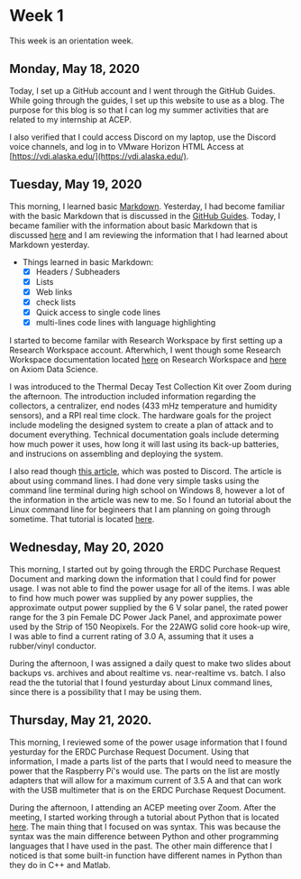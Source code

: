 # Week 1
This week is an orientation week. 

## Monday, May 18, 2020
Today, I set up a GitHub account and I went through the GitHub Guides. While going through the guides, I set up this website to use as a blog. The purpose for this blog is so that I can log my summer activities that are related to my internship at ACEP.

I also verified that I could access Discord on my laptop, use the Discord voice channels, and log in to VMware Horizon HTML Access at [https://vdi.alaska.edu/](https://vdi.alaska.edu/). 

## Tuesday, May 19, 2020
This morning, I learned basic [Markdown](https://www.markdownguide.org/basic-syntax/). Yesterday, I had become familiar with the basic Markdown that is discussed in the [GitHub Guides](https://guides.github.com/features/mastering-markdown/). Today, I became familier with the information about basic Markdown that is discussed [here](https://www.markdownguide.org/basic-syntax/) and I am reviewing the information that I had learned about Markdown yesterday. 

* Things learned in basic Markdown:
  * [x] Headers / Subheaders 
  * [x] Lists 
  * [x] Web links 
  * [x] check lists 
  * [x] Quick access to single code lines 
  * [x] multi-lines code lines with language highlighting 

I started to become familar with Research Workspace by first setting up a Research Workspace account. Afterwhich, I went though some Research Workspace documentation located [here](https://researchworkspace.com/help/Overview.html) on Research Workspace and [here](https://www.axiomdatascience.com/best-practices/DataManagementBestPractices.html#organizing-folders-within-a-project) on Axiom Data Science. 

I was introduced to the Thermal Decay Test Collection Kit over Zoom during the afternoon. The introduction included information regarding the collectors, a centralizer, end nodes (433 mHz temperature and humidity sensors), and a RPI real time clock. The hardware goals for the project include modeling the designed system to create a plan of attack and to document everything. Technical documentation goals include determing how much power it uses, how long it will last using its back-up batteries, and instrucions on assembling and deploying the system.

I also read though [this article](https://towardsdatascience.com/this-will-make-you-a-command-line-ninja-93a51cdb16b1), which was posted to Discord. The article is about using command lines. I had done very simple tasks using the command line terminal during high school on Windows 8, however a lot of the information in the article was new to me. So I found an tutorial about the Linux command line for begineers that I am planning on going through sometime. That tutorial is located [here](https://ubuntu.com/tutorials/command-line-for-beginners#1-overview).

## Wednesday, May 20, 2020

This morning, I started out by going through the ERDC Purchase Request Document and marking down the information that I could find for power usage. I was not able to find the power usage for all of the items. I was able to find how much power was supplied by any power supplies, the approximate output power supplied by the 6 V solar panel, the rated power range for the 3 pin Female DC Power Jack Panel, and approximate power used by the Strip of 150 Neopixels. For the 22AWG solid core hook-up wire, I was able to find a current rating of 3.0 A, assuming that it uses a rubber/vinyl conductor. 

During the afternoon, I was assigned a daily quest to make two slides about backups vs. archives and about 
realtime vs. near-realtime vs. batch. I also read the the tutorial that I found yesturday about Linux command lines, since there is a possibility that I may be using them.

## Thursday, May 21, 2020.
This morning, I reviewed some of the power usage information that I found yesturday for the ERDC Purchase Request Document. Using that information, I made a parts list of the parts that I would need to measure the power that the Raspberry Pi's would use. The parts on the list are mostly adapters that will allow for a maximum current of 3.5 A and that can work with the USB multimeter that is on the ERDC Purchase Request Document.

During the afternoon, I attending an ACEP meeting over Zoom. After the meeting, I started working through a tutorial about Python that is located [here](https://docs.python.org/3/tutorial/index.html). The main thing that I focused on was syntax. This was because the syntax was the main difference between Python and other programming languages that I have used in the past. The other main difference that I noticed is that some built-in function have different names in Python than they do in C++ and Matlab.


